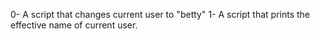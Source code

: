 0- A script that changes current user to "betty"
1- A script that prints the effective name of current user.
